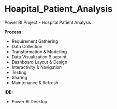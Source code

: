 # Hoapital_Patient_Analysis

Power BI Project - Hospital Patient Analysis

**Process:**
- Requirement Gathering
- Data Collection
- Transformation & Modelling
- Data Visualization Blueprint
- Dashboard Layout & Design
- Interactivity & Navigation
- Testing
- Sharing
- Maintenance & Refresh

**IDE:**
- Power BI Desktop
